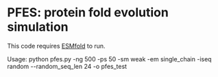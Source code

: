 # PFES: protein fold evolution simulation

This code requires [ESMfold](https://github.com/facebookresearch/esm) to run. 

Usage: 
python pfes.py  -ng 500 -ps 50 -sm weak -em single_chain  -iseq random --random_seq_len 24 -o pfes_test 
